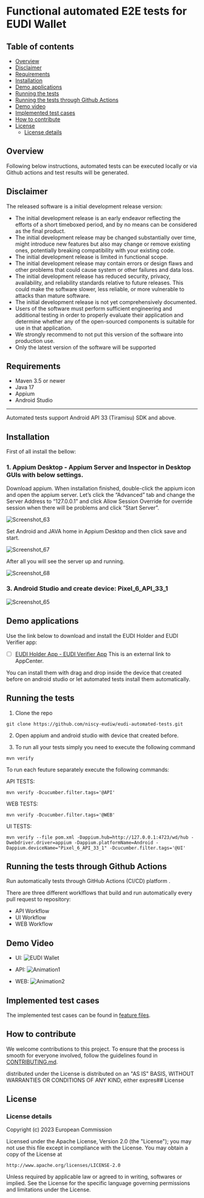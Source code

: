 # Functional automated E2E tests for EUDI Wallet

## Table of contents

* [Overview](#overview)
* [Disclaimer](#disclaimer)
* [Requirements](#requirements)
* [Installation](#installation)
* [Demo applications](#demo-applications)
* [Running the tests](#running-the-tests)
* [Running the tests through Github Actions](#running-the-tests-through-github-actions)
* [Demo video](#demo-video)
* [Implemented test cases](#implemented-test-cases)
* [How to contribute](#how-to-contribute)
* [License](#license)
    + [License details](#license-details)


## Overview
Following below instructions, automated tests can be executed locally or via Github actions and test results will be generated.

## Disclaimer
The released software is a initial development release version:
-  The initial development release is an early endeavor reflecting the efforts of a short timeboxed period, and by no means can be considered as the final product.
-  The initial development release may be changed substantially over time, might introduce new features but also may change or remove existing ones, potentially breaking compatibility with your existing code.
-  The initial development release is limited in functional scope.
-  The initial development release may contain errors or design flaws and other problems that could cause system or other failures and data loss.
-  The initial development release has reduced security, privacy, availability, and reliability standards relative to future releases. This could make the software slower, less reliable, or more vulnerable to attacks than mature software.
-  The initial development release is not yet comprehensively documented.
-  Users of the software must perform sufficient engineering and additional testing in order to properly evaluate their application and determine whether any of the open-sourced components is suitable for use in that application.
-  We strongly recommend to not put this version of the software into production use.
-  Only the latest version of the software will be supported

## Requirements

- Maven 3.5 or newer
- Java 17
- Appium
- Android Studio

---

Automated tests support Android API 33 (Tiramisu) SDK and above.

## Installation

First of all install the bellow:

### 1. Appium Desktop - Appium Server and Inspector in Desktop GUIs with below settings.

Download appium. When installation finished, double-click the appium icon and open the appium server. Let’s click the “Advanced” tab and change the Server Address to “127.0.0.1” and click Allow Session Override for override session when there will be problems and click “Start Server”.

![Screenshot_63](https://github.com/niscy-eudiw/eudi-automated-tests/assets/138104891/800db70f-7b58-4719-9d3f-055eec7dbbb8)

Set Android and JAVA home in Appium Desktop and then click save and start.

![Screenshot_67](https://github.com/niscy-eudiw/eudi-automated-tests/assets/138104891/2d2527cf-8fcf-48db-b3cc-841755319c33)

After all you will see the server up and running.

![Screenshot_68](https://github.com/niscy-eudiw/eudi-automated-tests/assets/138104891/b9f9b40c-2850-4074-8817-8eb7d76c7558)

### 3. Android Studio and create device: Pixel_6_API_33_1

![Screenshot_65](https://github.com/niscy-eudiw/eudi-automated-tests/assets/138104891/6bad47e6-8c11-483f-a56e-20991599bf83)

## Demo applications

Use the link below to download and install the EUDI Holder and EUDI Verifier app:

- [ ] [EUDI Holder App - EUDI Verifier App](https://install.appcenter.ms/apps)
  This is an external link to AppCenter.

You can install them with drag and drop inside the device that created before on android studio or let automated tests install them automatically.

## Running the tests

1. Clone the repo

```
git clone https://github.com/niscy-eudiw/eudi-automated-tests.git
```

2. Open appium and android studio with device that created before.

3. To run all your tests simply you need to execute the following command

```
mvn verify
```

To run each feuture separately execute the following commands:

API TESTS:

```
mvn verify -Dcucumber.filter.tags='@API'
```

WEB TESTS:

```
mvn verify -Dcucumber.filter.tags='@WEB'
```

UI TESTS:

```
mvn verify --file pom.xml -Dappium.hub=http://127.0.0.1:4723/wd/hub -Dwebdriver.driver=appium -Dappium.platformName=Android -Dappium.deviceName="Pixel_6_API_33_1" -Dcucumber.filter.tags='@UI'
```

## Running the tests through Github Actions

Run automatically tests through GitHub Actions (CI/CD) platform .

There are three different worklflows that build and run automatically every pull request to repository:

- API Workflow
- UI Workflow
- WEB Workflow


## Demo Video

- UI:
  ![EUDI Wallet](https://github.com/niscy-eudiw/eudi-automated-tests/assets/133885795/957bd57c-fe93-4c3d-8179-fd1da4f0445a)

- API:
  ![Animation1](https://github.com/niscy-eudiw/eudi-automated-tests/assets/138104891/79277b6d-1102-4397-b89e-71b4b1b8e572)

- WEB:
  ![Animation2](https://github.com/niscy-eudiw/eudi-automated-tests/assets/138104891/526cf984-8370-4bc0-b9b9-11bf77913443)



## Implemented test cases
The implemented test cases can be found in [feature files](https://github.com/niscy-eudiw/eudi-automated-tests/tree/main/src/test/resources/features).


## How to contribute

We welcome contributions to this project. To ensure that the process is smooth for everyone
involved, follow the guidelines found in [CONTRIBUTING.md](CONTRIBUTING.md).


distributed under the License is distributed on an "AS IS" BASIS,
WITHOUT WARRANTIES OR CONDITIONS OF ANY KIND, either expres## License

## License
### License details

Copyright (c) 2023 European Commission

Licensed under the Apache License, Version 2.0 (the "License");
you may not use this file except in compliance with the License.
You may obtain a copy of the License at

    http://www.apache.org/licenses/LICENSE-2.0

Unless required by applicable law or agreed to in writing, softwares or implied.
See the License for the specific language governing permissions and
limitations under the License.
